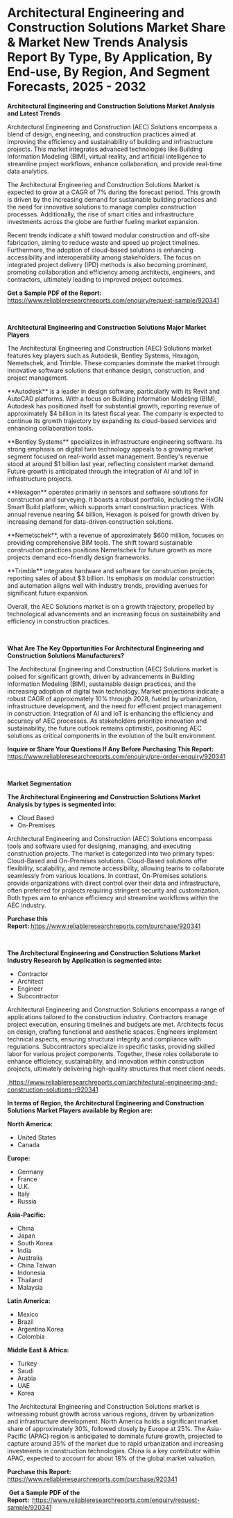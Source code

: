 <p><h1>Architectural Engineering and Construction Solutions Market Share & Market New Trends Analysis Report By Type, By Application, By End-use, By Region, And Segment Forecasts, 2025 - 2032</h1></p><p><strong>Architectural Engineering and Construction Solutions Market Analysis and Latest Trends</strong></p>
<p><p>Architectural Engineering and Construction (AEC) Solutions encompass a blend of design, engineering, and construction practices aimed at improving the efficiency and sustainability of building and infrastructure projects. This market integrates advanced technologies like Building Information Modeling (BIM), virtual reality, and artificial intelligence to streamline project workflows, enhance collaboration, and provide real-time data analytics.</p><p>The Architectural Engineering and Construction Solutions Market is expected to grow at a CAGR of 7% during the forecast period. This growth is driven by the increasing demand for sustainable building practices and the need for innovative solutions to manage complex construction processes. Additionally, the rise of smart cities and infrastructure investments across the globe are further fueling market expansion. </p><p>Recent trends indicate a shift toward modular construction and off-site fabrication, aiming to reduce waste and speed up project timelines. Furthermore, the adoption of cloud-based solutions is enhancing accessibility and interoperability among stakeholders. The focus on integrated project delivery (IPD) methods is also becoming prominent, promoting collaboration and efficiency among architects, engineers, and contractors, ultimately leading to improved project outcomes.</p></p>
<p><strong>Get a Sample PDF of the Report:&nbsp;</strong> <a href="https://www.reliableresearchreports.com/enquiry/request-sample/920341?utm_campaign=3050&utm_medium=2&utm_source=Github&utm_content=ia&utm_term=18042025&utm_id=architectural-engineering-and-construction-solutions">https://www.reliableresearchreports.com/enquiry/request-sample/920341</a></p>
<p>&nbsp;</p>
<p><strong>Architectural Engineering and Construction Solutions Major Market Players</strong></p>
<p><p>The Architectural Engineering and Construction (AEC) Solutions market features key players such as Autodesk, Bentley Systems, Hexagon, Nemetschek, and Trimble. These companies dominate the market through innovative software solutions that enhance design, construction, and project management.</p><p>**Autodesk** is a leader in design software, particularly with its Revit and AutoCAD platforms. With a focus on Building Information Modeling (BIM), Autodesk has positioned itself for substantial growth, reporting revenue of approximately $4 billion in its latest fiscal year. The company is expected to continue its growth trajectory by expanding its cloud-based services and enhancing collaboration tools.</p><p>**Bentley Systems** specializes in infrastructure engineering software. Its strong emphasis on digital twin technology appeals to a growing market segment focused on real-world asset management. Bentley's revenue stood at around $1 billion last year, reflecting consistent market demand. Future growth is anticipated through the integration of AI and IoT in infrastructure projects.</p><p>**Hexagon** operates primarily in sensors and software solutions for construction and surveying. It boasts a robust portfolio, including the HxGN Smart Build platform, which supports smart construction practices. With annual revenue nearing $4 billion, Hexagon is poised for growth driven by increasing demand for data-driven construction solutions.</p><p>**Nemetschek**, with a revenue of approximately $600 million, focuses on providing comprehensive BIM tools. The shift toward sustainable construction practices positions Nemetschek for future growth as more projects demand eco-friendly design frameworks.</p><p>**Trimble** integrates hardware and software for construction projects, reporting sales of about $3 billion. Its emphasis on modular construction and automation aligns well with industry trends, providing avenues for significant future expansion.</p><p>Overall, the AEC Solutions market is on a growth trajectory, propelled by technological advancements and an increasing focus on sustainability and efficiency in construction practices.</p></p>
<p>&nbsp;</p>
<p><strong>What Are The Key Opportunities For Architectural Engineering and Construction Solutions Manufacturers?</strong></p>
<p><p>The Architectural Engineering and Construction (AEC) Solutions market is poised for significant growth, driven by advancements in Building Information Modeling (BIM), sustainable design practices, and the increasing adoption of digital twin technology. Market projections indicate a robust CAGR of approximately 10% through 2028, fueled by urbanization, infrastructure development, and the need for efficient project management in construction. Integration of AI and IoT is enhancing the efficiency and accuracy of AEC processes. As stakeholders prioritize innovation and sustainability, the future outlook remains optimistic, positioning AEC solutions as critical components in the evolution of the built environment.</p></p>
<p><strong>Inquire or Share Your Questions If Any Before Purchasing This Report:</strong> <a href="https://www.reliableresearchreports.com/enquiry/pre-order-enquiry/920341?utm_campaign=3050&utm_medium=2&utm_source=Github&utm_content=ia&utm_term=18042025&utm_id=architectural-engineering-and-construction-solutions">https://www.reliableresearchreports.com/enquiry/pre-order-enquiry/920341</a></p>
<p>&nbsp;</p>
<p><strong>Market Segmentation</strong></p>
<p><strong>The Architectural Engineering and Construction Solutions Market Analysis by types is segmented into:</strong></p>
<p><ul><li>Cloud Based</li><li>On-Premises</li></ul></p>
<p><p>Architectural Engineering and Construction (AEC) Solutions encompass tools and software used for designing, managing, and executing construction projects. The market is categorized into two primary types: Cloud-Based and On-Premises solutions. Cloud-Based solutions offer flexibility, scalability, and remote accessibility, allowing teams to collaborate seamlessly from various locations. In contrast, On-Premises solutions provide organizations with direct control over their data and infrastructure, often preferred for projects requiring stringent security and customization. Both types aim to enhance efficiency and streamline workflows within the AEC industry.</p></p>
<p><strong>Purchase this Report:&nbsp;</strong><a href="https://www.reliableresearchreports.com/purchase/920341?utm_campaign=3050&utm_medium=2&utm_source=Github&utm_content=ia&utm_term=18042025&utm_id=architectural-engineering-and-construction-solutions">https://www.reliableresearchreports.com/purchase/920341</a></p>
<p>&nbsp;</p>
<p><strong>The Architectural Engineering and Construction Solutions Market Industry Research by Application is segmented into:</strong></p>
<p><ul><li>Contractor</li><li>Architect</li><li>Engineer</li><li>Subcontractor</li></ul></p>
<p><p>Architectural Engineering and Construction Solutions encompass a range of applications tailored to the construction industry. Contractors manage project execution, ensuring timelines and budgets are met. Architects focus on design, crafting functional and aesthetic spaces. Engineers implement technical aspects, ensuring structural integrity and compliance with regulations. Subcontractors specialize in specific tasks, providing skilled labor for various project components. Together, these roles collaborate to enhance efficiency, sustainability, and innovation within construction projects, ultimately delivering high-quality structures that meet client needs.</p></p>
<p><a href="https://www.reliableresearchreports.com/architectural-engineering-and-construction-solutions-r920341?utm_campaign=3050&utm_medium=2&utm_source=Github&utm_content=ia&utm_term=18042025&utm_id=architectural-engineering-and-construction-solutions">&nbsp;https://www.reliableresearchreports.com/architectural-engineering-and-construction-solutions-r920341</a></p>
<p><strong>In terms of Region, the Architectural Engineering and Construction Solutions Market Players available by Region are:</strong></p>
<p>
    <p> <strong> North America: </strong>
        <ul>
            <li>United States</li>
            <li>Canada</li>
        </ul>
        </p> 
    <p> <strong> Europe: </strong>
        <ul>
            <li>Germany</li>
            <li>France</li>
            <li>U.K.</li>
            <li>Italy</li>
            <li>Russia</li>
        </ul>
        </p> 
    <p> <strong> Asia-Pacific: </strong>
        <ul>
            <li>China</li>
            <li>Japan</li>
            <li>South Korea</li>
            <li>India</li>
            <li>Australia</li>
            <li>China Taiwan</li>
            <li>Indonesia</li>
            <li>Thailand</li>
            <li>Malaysia</li>
        </ul>
        </p> 
    <p> <strong> Latin America: </strong>
        <ul>
            <li>Mexico</li>
            <li>Brazil</li>
            <li>Argentina Korea</li>
            <li>Colombia</li>
        </ul>
        </p> 
    <p> <strong> Middle East & Africa: </strong>
        <ul>
            <li>Turkey</li>
            <li>Saudi</li>
            <li>Arabia</li>
            <li>UAE</li>
            <li>Korea</li>
        </ul>
    </p>
    </p>
<p><p>The Architectural Engineering and Construction Solutions market is witnessing robust growth across various regions, driven by urbanization and infrastructure development. North America holds a significant market share of approximately 30%, followed closely by Europe at 25%. The Asia-Pacific (APAC) region is anticipated to dominate future growth, projected to capture around 35% of the market due to rapid urbanization and increasing investments in construction technologies. China is a key contributor within APAC, expected to account for about 18% of the global market valuation.</p></p>
<p><strong>Purchase this Report: </strong><a href="https://www.reliableresearchreports.com/purchase/920341?utm_campaign=3050&utm_medium=2&utm_source=Github&utm_content=ia&utm_term=18042025&utm_id=architectural-engineering-and-construction-solutions">https://www.reliableresearchreports.com/purchase/920341</a></p>
<p>&nbsp;<strong>Get a Sample PDF of the Report:&nbsp;&nbsp;</strong><a href="https://www.reliableresearchreports.com/enquiry/request-sample/920341?utm_campaign=3050&utm_medium=2&utm_source=Github&utm_content=ia&utm_term=18042025&utm_id=architectural-engineering-and-construction-solutions">https://www.reliableresearchreports.com/enquiry/request-sample/920341</a></p>
<p><strong></strong></p>
<p><p></p><p></p><p></p></p>